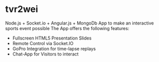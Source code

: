 # tvr2wei

Node.js + Socket.io + Angular.js + MongoDb App to make an interactive sports event possible
The App offers the following features:

* Fullscreen HTML5 Presentation Slides
* Remote Control via Socket.IO
* GoPro Integration for time-lapse replays
* Chat-App for Visitors to interact 